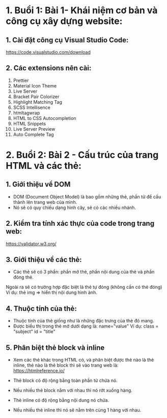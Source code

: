 # 1. Buổi 1: Bài 1- Khái niệm cơ bản và công cụ xây dựng website:

## 1. Cài đặt công cụ Visual Studio Code:
https://code.visualstudio.com/download

## 2. Các extensions nên cài: 

1. Prettier
2. Material Icon Theme
3. Live Server
4. Bracket Pair Colorizer
5. Highlight Matching Tag
6. SCSS Intellisence
7. htmltagwrap
8. HTML to CSS Autocompletion
9. HTML Snippets
10. Live Server Preview
11. Auto Complete Tag

# 2. Buổi 2: Bài 2 - Cấu trúc của trang HTML và các thẻ:

## 1. Giới thiệu về DOM
- DOM (Document Object Model) là bao gồm những thẻ, phần tử để cấu thành lên trang web của mình.
- Nó sẽ có quy chiếu dạng hình cây, sẽ có các nhiều nhánh.

## 2. Kiểm tra tính xác thực của code trong trang web:
https://validator.w3.org/

## 3. Giới thiệu về các thẻ:
- Các thẻ sẽ có 3 phần: phần mở thẻ, phần nội dung của thẻ và phần đóng thẻ.

Ngoài ra sẽ có trường hợp đặc biệt là thẻ tự đóng (không cần có thẻ đóng)
Ví dụ: thẻ img => hiển thị nội dung hình ảnh.

## 4. Thuộc tính của thẻ:
- Thuộc tính của thẻ giống như là những đặc trưng của thẻ đó mang.
- Được biểu thị trong thẻ mở dưới dạng là: name="value"
Ví dụ: class = "subject"
       id = "title"

## 5. Phân biệt thẻ block và inline
- Xem các thẻ khác trong HTML có, và phân biệt được thẻ nào là thẻ inline, thẻ nào là thẻ block thì sẽ vào trang web là:
https://htmlreference.io/

- Thẻ block có độ rộng bằng toàn phần tử chứa nó.
- Nếu nhiều thẻ block nằm với nhau thì nó rớt xuống hàng.

- Thẻ inline có độ rộng bằng nội dung nó chứa.
- Nếu nhiều thẻ inline thì nó sẽ nằm trên cùng 1 hàng với nhau.
